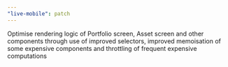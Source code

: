 ```yaml
---
"live-mobile": patch
---
```


Optimise rendering logic of Portfolio screen, Asset screen and other components through use of improved selectors, improved memoisation of some expensive components and throttling of frequent expensive computations
